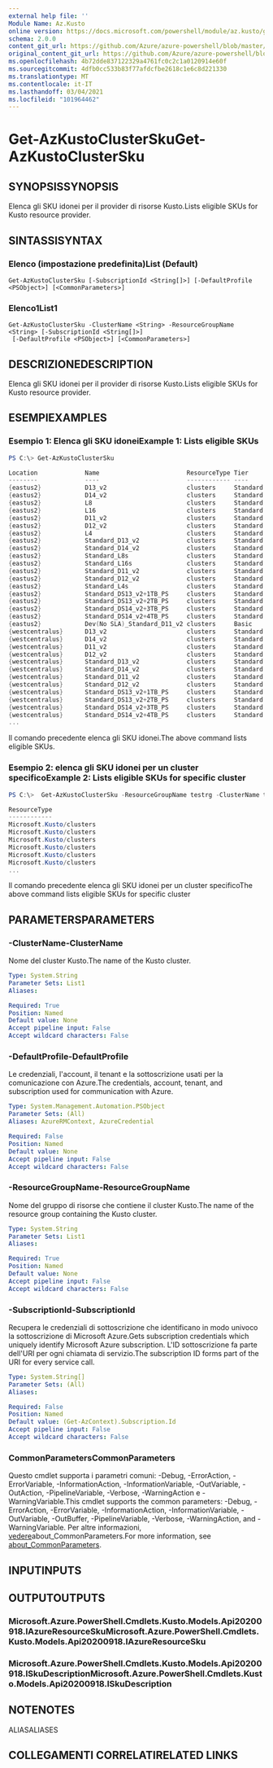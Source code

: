 ```yaml
---
external help file: ''
Module Name: Az.Kusto
online version: https://docs.microsoft.com/powershell/module/az.kusto/get-azkustoclustersku
schema: 2.0.0
content_git_url: https://github.com/Azure/azure-powershell/blob/master/src/Kusto/help/Get-AzKustoClusterSku.md
original_content_git_url: https://github.com/Azure/azure-powershell/blob/master/src/Kusto/help/Get-AzKustoClusterSku.md
ms.openlocfilehash: 4b72dde837122329a4761fc0c2c1a0120914e60f
ms.sourcegitcommit: 4dfb0cc533b83f77afdcfbe2618c1e6c8d221330
ms.translationtype: MT
ms.contentlocale: it-IT
ms.lasthandoff: 03/04/2021
ms.locfileid: "101964462"
---
```

# <span data-ttu-id="a47b9-101">Get-AzKustoClusterSku</span><span class="sxs-lookup"><span data-stu-id="a47b9-101">Get-AzKustoClusterSku</span></span>

## <span data-ttu-id="a47b9-102">SYNOPSIS</span><span class="sxs-lookup"><span data-stu-id="a47b9-102">SYNOPSIS</span></span>
<span data-ttu-id="a47b9-103">Elenca gli SKU idonei per il provider di risorse Kusto.</span><span class="sxs-lookup"><span data-stu-id="a47b9-103">Lists eligible SKUs for Kusto resource provider.</span></span>

## <span data-ttu-id="a47b9-104">SINTASSI</span><span class="sxs-lookup"><span data-stu-id="a47b9-104">SYNTAX</span></span>

### <span data-ttu-id="a47b9-105">Elenco (impostazione predefinita)</span><span class="sxs-lookup"><span data-stu-id="a47b9-105">List (Default)</span></span>
```
Get-AzKustoClusterSku [-SubscriptionId <String[]>] [-DefaultProfile <PSObject>] [<CommonParameters>]
```

### <span data-ttu-id="a47b9-106">Elenco1</span><span class="sxs-lookup"><span data-stu-id="a47b9-106">List1</span></span>
```
Get-AzKustoClusterSku -ClusterName <String> -ResourceGroupName <String> [-SubscriptionId <String[]>]
 [-DefaultProfile <PSObject>] [<CommonParameters>]
```

## <span data-ttu-id="a47b9-107">DESCRIZIONE</span><span class="sxs-lookup"><span data-stu-id="a47b9-107">DESCRIPTION</span></span>
<span data-ttu-id="a47b9-108">Elenca gli SKU idonei per il provider di risorse Kusto.</span><span class="sxs-lookup"><span data-stu-id="a47b9-108">Lists eligible SKUs for Kusto resource provider.</span></span>

## <span data-ttu-id="a47b9-109">ESEMPI</span><span class="sxs-lookup"><span data-stu-id="a47b9-109">EXAMPLES</span></span>

### <span data-ttu-id="a47b9-110">Esempio 1: Elenca gli SKU idonei</span><span class="sxs-lookup"><span data-stu-id="a47b9-110">Example 1: Lists eligible SKUs</span></span>
```powershell
PS C:\> Get-AzKustoClusterSku

Location             Name                        ResourceType Tier
--------             ----                        ------------ ----
{eastus2}            D13_v2                      clusters     Standard
{eastus2}            D14_v2                      clusters     Standard
{eastus2}            L8                          clusters     Standard
{eastus2}            L16                         clusters     Standard
{eastus2}            D11_v2                      clusters     Standard
{eastus2}            D12_v2                      clusters     Standard
{eastus2}            L4                          clusters     Standard
{eastus2}            Standard_D13_v2             clusters     Standard
{eastus2}            Standard_D14_v2             clusters     Standard
{eastus2}            Standard_L8s                clusters     Standard
{eastus2}            Standard_L16s               clusters     Standard
{eastus2}            Standard_D11_v2             clusters     Standard
{eastus2}            Standard_D12_v2             clusters     Standard
{eastus2}            Standard_L4s                clusters     Standard
{eastus2}            Standard_DS13_v2+1TB_PS     clusters     Standard
{eastus2}            Standard_DS13_v2+2TB_PS     clusters     Standard
{eastus2}            Standard_DS14_v2+3TB_PS     clusters     Standard
{eastus2}            Standard_DS14_v2+4TB_PS     clusters     Standard
{eastus2}            Dev(No SLA)_Standard_D11_v2 clusters     Basic
{westcentralus}      D13_v2                      clusters     Standard
{westcentralus}      D14_v2                      clusters     Standard
{westcentralus}      D11_v2                      clusters     Standard
{westcentralus}      D12_v2                      clusters     Standard
{westcentralus}      Standard_D13_v2             clusters     Standard
{westcentralus}      Standard_D14_v2             clusters     Standard
{westcentralus}      Standard_D11_v2             clusters     Standard
{westcentralus}      Standard_D12_v2             clusters     Standard
{westcentralus}      Standard_DS13_v2+1TB_PS     clusters     Standard
{westcentralus}      Standard_DS13_v2+2TB_PS     clusters     Standard
{westcentralus}      Standard_DS14_v2+3TB_PS     clusters     Standard
{westcentralus}      Standard_DS14_v2+4TB_PS     clusters     Standard
...
```

<span data-ttu-id="a47b9-111">Il comando precedente elenca gli SKU idonei.</span><span class="sxs-lookup"><span data-stu-id="a47b9-111">The above command lists eligible SKUs.</span></span>

### <span data-ttu-id="a47b9-112">Esempio 2: elenca gli SKU idonei per un cluster specifico</span><span class="sxs-lookup"><span data-stu-id="a47b9-112">Example 2: Lists eligible SKUs for specific cluster</span></span>
```powershell
PS C:\>  Get-AzKustoClusterSku -ResourceGroupName testrg -ClusterName testnewkustocluster

ResourceType
------------
Microsoft.Kusto/clusters
Microsoft.Kusto/clusters
Microsoft.Kusto/clusters
Microsoft.Kusto/clusters
Microsoft.Kusto/clusters
Microsoft.Kusto/clusters
...
```

<span data-ttu-id="a47b9-113">Il comando precedente elenca gli SKU idonei per un cluster specifico</span><span class="sxs-lookup"><span data-stu-id="a47b9-113">The above command lists eligible SKUs for specific cluster</span></span>

## <span data-ttu-id="a47b9-114">PARAMETERS</span><span class="sxs-lookup"><span data-stu-id="a47b9-114">PARAMETERS</span></span>

### <span data-ttu-id="a47b9-115">-ClusterName</span><span class="sxs-lookup"><span data-stu-id="a47b9-115">-ClusterName</span></span>
<span data-ttu-id="a47b9-116">Nome del cluster Kusto.</span><span class="sxs-lookup"><span data-stu-id="a47b9-116">The name of the Kusto cluster.</span></span>

```yaml
Type: System.String
Parameter Sets: List1
Aliases:

Required: True
Position: Named
Default value: None
Accept pipeline input: False
Accept wildcard characters: False
```

### <span data-ttu-id="a47b9-117">-DefaultProfile</span><span class="sxs-lookup"><span data-stu-id="a47b9-117">-DefaultProfile</span></span>
<span data-ttu-id="a47b9-118">Le credenziali, l'account, il tenant e la sottoscrizione usati per la comunicazione con Azure.</span><span class="sxs-lookup"><span data-stu-id="a47b9-118">The credentials, account, tenant, and subscription used for communication with Azure.</span></span>

```yaml
Type: System.Management.Automation.PSObject
Parameter Sets: (All)
Aliases: AzureRMContext, AzureCredential

Required: False
Position: Named
Default value: None
Accept pipeline input: False
Accept wildcard characters: False
```

### <span data-ttu-id="a47b9-119">-ResourceGroupName</span><span class="sxs-lookup"><span data-stu-id="a47b9-119">-ResourceGroupName</span></span>
<span data-ttu-id="a47b9-120">Nome del gruppo di risorse che contiene il cluster Kusto.</span><span class="sxs-lookup"><span data-stu-id="a47b9-120">The name of the resource group containing the Kusto cluster.</span></span>

```yaml
Type: System.String
Parameter Sets: List1
Aliases:

Required: True
Position: Named
Default value: None
Accept pipeline input: False
Accept wildcard characters: False
```

### <span data-ttu-id="a47b9-121">-SubscriptionId</span><span class="sxs-lookup"><span data-stu-id="a47b9-121">-SubscriptionId</span></span>
<span data-ttu-id="a47b9-122">Recupera le credenziali di sottoscrizione che identificano in modo univoco la sottoscrizione di Microsoft Azure.</span><span class="sxs-lookup"><span data-stu-id="a47b9-122">Gets subscription credentials which uniquely identify Microsoft Azure subscription.</span></span>
<span data-ttu-id="a47b9-123">L'ID sottoscrizione fa parte dell'URI per ogni chiamata di servizio.</span><span class="sxs-lookup"><span data-stu-id="a47b9-123">The subscription ID forms part of the URI for every service call.</span></span>

```yaml
Type: System.String[]
Parameter Sets: (All)
Aliases:

Required: False
Position: Named
Default value: (Get-AzContext).Subscription.Id
Accept pipeline input: False
Accept wildcard characters: False
```

### <span data-ttu-id="a47b9-124">CommonParameters</span><span class="sxs-lookup"><span data-stu-id="a47b9-124">CommonParameters</span></span>
<span data-ttu-id="a47b9-125">Questo cmdlet supporta i parametri comuni: -Debug, -ErrorAction, -ErrorVariable, -InformationAction, -InformationVariable, -OutVariable, -OutAction, -PipelineVariable, -Verbose, -WarningAction e -WarningVariable.</span><span class="sxs-lookup"><span data-stu-id="a47b9-125">This cmdlet supports the common parameters: -Debug, -ErrorAction, -ErrorVariable, -InformationAction, -InformationVariable, -OutVariable, -OutBuffer, -PipelineVariable, -Verbose, -WarningAction, and -WarningVariable.</span></span> <span data-ttu-id="a47b9-126">Per altre informazioni, [vedere](http://go.microsoft.com/fwlink/?LinkID=113216)about_CommonParameters.</span><span class="sxs-lookup"><span data-stu-id="a47b9-126">For more information, see [about_CommonParameters](http://go.microsoft.com/fwlink/?LinkID=113216).</span></span>

## <span data-ttu-id="a47b9-127">INPUT</span><span class="sxs-lookup"><span data-stu-id="a47b9-127">INPUTS</span></span>

## <span data-ttu-id="a47b9-128">OUTPUT</span><span class="sxs-lookup"><span data-stu-id="a47b9-128">OUTPUTS</span></span>

### <span data-ttu-id="a47b9-129">Microsoft.Azure.PowerShell.Cmdlets.Kusto.Models.Api20200918.IAzureResourceSku</span><span class="sxs-lookup"><span data-stu-id="a47b9-129">Microsoft.Azure.PowerShell.Cmdlets.Kusto.Models.Api20200918.IAzureResourceSku</span></span>

### <span data-ttu-id="a47b9-130">Microsoft.Azure.PowerShell.Cmdlets.Kusto.Models.Api20200918.ISkuDescription</span><span class="sxs-lookup"><span data-stu-id="a47b9-130">Microsoft.Azure.PowerShell.Cmdlets.Kusto.Models.Api20200918.ISkuDescription</span></span>

## <span data-ttu-id="a47b9-131">NOTE</span><span class="sxs-lookup"><span data-stu-id="a47b9-131">NOTES</span></span>

<span data-ttu-id="a47b9-132">ALIAS</span><span class="sxs-lookup"><span data-stu-id="a47b9-132">ALIASES</span></span>

## <span data-ttu-id="a47b9-133">COLLEGAMENTI CORRELATI</span><span class="sxs-lookup"><span data-stu-id="a47b9-133">RELATED LINKS</span></span>


